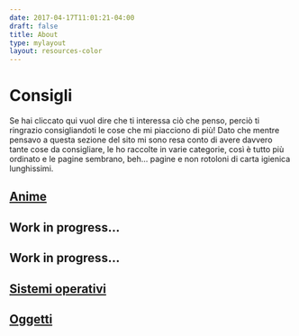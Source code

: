 ```yaml
---
date: 2017-04-17T11:01:21-04:00
draft: false
title: About
type: mylayout
layout: resources-color
---
```


# Consigli

Se hai cliccato qui vuol dire che ti interessa ciò che penso, perciò ti ringrazio consigliandoti le cose che mi piacciono di più! Dato che mentre pensavo a questa sezione del sito mi sono resa conto di avere davvero tante cose da consigliare, le ho raccolte in varie categorie, così è tutto più ordinato e le pagine sembrano, beh... pagine e non rotoloni di carta igienica lunghissimi.

## [Anime](anime/)

## Work in progress...

## Work in progress...

## [Sistemi operativi](oses/)

## [Oggetti](items/)
